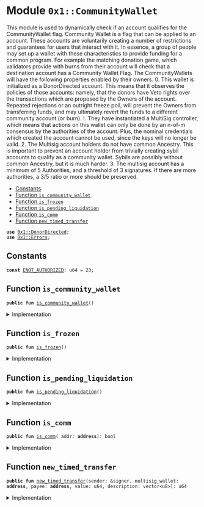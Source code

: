 
<a name="0x1_CommunityWallet"></a>

# Module `0x1::CommunityWallet`

This module is used to dynamically check if an account qualifies for the CommunityWallet flag.
Community Wallet is a flag that can be applied to an account.
These accounts are voluntarily creating a number of restrictions and guarantees for users that interact with it.
In essence, a group of people may set up a wallet with these characteristics to provide funding for a common program.
For example the matching donation game, which validators provide with burns from their account will check that a destination account has a Community Wallet Flag.
The CommunityWallets will have the following properties enabled by their owners.
0. This wallet is initialized as a DonorDirected account. This means that it observes the policies of those accounts: namely, that the donors have Veto rights over the transactions which are proposed by the Owners of the account. Repeated rejections or an outright freeze poll, will prevent the Owners from transferring funds, and may ultimately revert the funds to a different community account (or burn).
!. They have instantiated a MultiSig controller, which means that actions on this wallet can only be done by an n-of-m consensus by the authorities of the account. Plus, the nominal credentials which created the account cannot be used, since the keys will no longer be valid.
2. The Multisig account holders do not have common Ancestry. This is important to prevent an account holder from trivially creating sybil accounts to qualify as a community wallet. Sybils are possibly without common Ancestry, but it is much harder.
3. The multisig account has a minimum of 5 Authorities, and a threshold of 3 signatures. If there are more authorities, a 3/5 ratio or more should be preserved.


-  [Constants](#@Constants_0)
-  [Function `is_community_wallet`](#0x1_CommunityWallet_is_community_wallet)
-  [Function `is_frozen`](#0x1_CommunityWallet_is_frozen)
-  [Function `is_pending_liquidation`](#0x1_CommunityWallet_is_pending_liquidation)
-  [Function `is_comm`](#0x1_CommunityWallet_is_comm)
-  [Function `new_timed_transfer`](#0x1_CommunityWallet_new_timed_transfer)


<pre><code><b>use</b> <a href="DonorDirected.md#0x1_DonorDirected">0x1::DonorDirected</a>;
<b>use</b> <a href="../../../../../../../DPN/releases/artifacts/current/build/MoveStdlib/docs/Errors.md#0x1_Errors">0x1::Errors</a>;
</code></pre>



<a name="@Constants_0"></a>

## Constants


<a name="0x1_CommunityWallet_ENOT_AUTHORIZED"></a>



<pre><code><b>const</b> <a href="CommunityWallet.md#0x1_CommunityWallet_ENOT_AUTHORIZED">ENOT_AUTHORIZED</a>: u64 = 23;
</code></pre>



<a name="0x1_CommunityWallet_is_community_wallet"></a>

## Function `is_community_wallet`



<pre><code><b>public</b> <b>fun</b> <a href="CommunityWallet.md#0x1_CommunityWallet_is_community_wallet">is_community_wallet</a>()
</code></pre>



<details>
<summary>Implementation</summary>


<pre><code><b>public</b> <b>fun</b> <a href="CommunityWallet.md#0x1_CommunityWallet_is_community_wallet">is_community_wallet</a>() {

  // <b>has</b> <a href="DonorDirected.md#0x1_DonorDirected">DonorDirected</a> instantiated

  // <b>has</b> <a href="MultiSigPayment.md#0x1_MultiSigPayment">MultiSigPayment</a> instantiated

  // multisig <b>has</b> 3/5 threshold, and minimum 3 and 5.

  // the multisig authorities are unrelated per <a href="Ancestry.md#0x1_Ancestry">Ancestry</a>

}
</code></pre>



</details>

<a name="0x1_CommunityWallet_is_frozen"></a>

## Function `is_frozen`



<pre><code><b>public</b> <b>fun</b> <a href="CommunityWallet.md#0x1_CommunityWallet_is_frozen">is_frozen</a>()
</code></pre>



<details>
<summary>Implementation</summary>


<pre><code><b>public</b> <b>fun</b> <a href="CommunityWallet.md#0x1_CommunityWallet_is_frozen">is_frozen</a>() {

}
</code></pre>



</details>

<a name="0x1_CommunityWallet_is_pending_liquidation"></a>

## Function `is_pending_liquidation`



<pre><code><b>public</b> <b>fun</b> <a href="CommunityWallet.md#0x1_CommunityWallet_is_pending_liquidation">is_pending_liquidation</a>()
</code></pre>



<details>
<summary>Implementation</summary>


<pre><code><b>public</b> <b>fun</b> <a href="CommunityWallet.md#0x1_CommunityWallet_is_pending_liquidation">is_pending_liquidation</a>() {

}
</code></pre>



</details>

<a name="0x1_CommunityWallet_is_comm"></a>

## Function `is_comm`



<pre><code><b>public</b> <b>fun</b> <a href="CommunityWallet.md#0x1_CommunityWallet_is_comm">is_comm</a>(_addr: <b>address</b>): bool
</code></pre>



<details>
<summary>Implementation</summary>


<pre><code><b>public</b> <b>fun</b> <a href="CommunityWallet.md#0x1_CommunityWallet_is_comm">is_comm</a>(_addr: <b>address</b>): bool {
  <b>true</b>
}
</code></pre>



</details>

<a name="0x1_CommunityWallet_new_timed_transfer"></a>

## Function `new_timed_transfer`



<pre><code><b>public</b> <b>fun</b> <a href="CommunityWallet.md#0x1_CommunityWallet_new_timed_transfer">new_timed_transfer</a>(sender: &signer, multisig_wallet: <b>address</b>, payee: <b>address</b>, value: u64, description: vector&lt;u8&gt;): u64
</code></pre>



<details>
<summary>Implementation</summary>


<pre><code><b>public</b> <b>fun</b> <a href="CommunityWallet.md#0x1_CommunityWallet_new_timed_transfer">new_timed_transfer</a>(
  sender: &signer, multisig_wallet: <b>address</b>, payee: <b>address</b>, value: u64, description: vector&lt;u8&gt;
): u64  {
  // firstly check <b>if</b> payee is a slow wallet
  // TODO: This function should check <b>if</b> the account is a slow wallet before sending
  // but there's a circular dependency <b>with</b> <a href="DiemAccount.md#0x1_DiemAccount">DiemAccount</a> which <b>has</b> the slow wallet <b>struct</b>.
  // curretly we <b>move</b> that check <b>to</b> the transaction <b>script</b> <b>to</b> initialize the payment.
  // <b>assert</b>!(<a href="DiemAccount.md#0x1_DiemAccount_is_slow">DiemAccount::is_slow</a>(payee), EIS_NOT_SLOW_WALLET);

  // <b>let</b> sender_addr = <a href="../../../../../../../DPN/releases/artifacts/current/build/MoveStdlib/docs/Signer.md#0x1_Signer_address_of">Signer::address_of</a>(sender);
  // <b>let</b> list = get_comm_list();
  <b>assert</b>!(
    <a href="CommunityWallet.md#0x1_CommunityWallet_is_comm">is_comm</a>(multisig_wallet),
    <a href="../../../../../../../DPN/releases/artifacts/current/build/MoveStdlib/docs/Errors.md#0x1_Errors_requires_role">Errors::requires_role</a>(<a href="CommunityWallet.md#0x1_CommunityWallet_ENOT_AUTHORIZED">ENOT_AUTHORIZED</a>)
  );

  <a href="DonorDirected.md#0x1_DonorDirected_new_timed_transfer">DonorDirected::new_timed_transfer</a>(sender, payee, value, description)
}
</code></pre>



</details>
